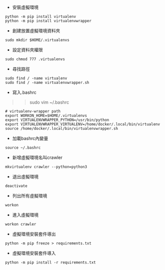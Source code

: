 - 安裝虛擬環境  
```
python -m pip install virtualenv  
python -m pip install virtualenvwrapper  
```
- 創建放置虛擬環境資料夾  
```
sudo mkdir $HOME/.virtualenvs  
```
- 設定資料夾權限  
```
sudo chmod 777 .virtualenvs  
```
- 尋找路徑  
```
sudo find / -name virtualenv  
sudo find / -name virtualenvwrapper.sh  
```
- 寫入.bashrc  

>> sudo vim ~/.bashrc

```
# virtualenv-wrapper path
export WORKON_HOME=$HOME/.virtualenvs
export VIRTUALENVWRAPPER_PYTHON=/usr/bin/python
export VIRTUALENVWRAPPER_VIRTUALENV=/home/docker/.local/bin/virtualenv
source /home/docker/.local/bin/virtualenvwrapper.sh  
```
- 加載bashrc內變量  
```
source ~/.bashrc  
```
- 新增虛擬環境名叫crawler  
```
mkvirtualenv crawler --python=python3
```
- 退出虛擬環境  
```
deactivate  
```
- 列出所有虛擬環境  
```
workon  
```
- 進入虛擬環境  
```
workon crawler  
```
- 虛擬環境安裝套件導出  
```
python -m pip freeze > requirements.txt  
```
- 虛擬環境安裝套件導入  
```
python -m pip install -r requirements.txt  
```
